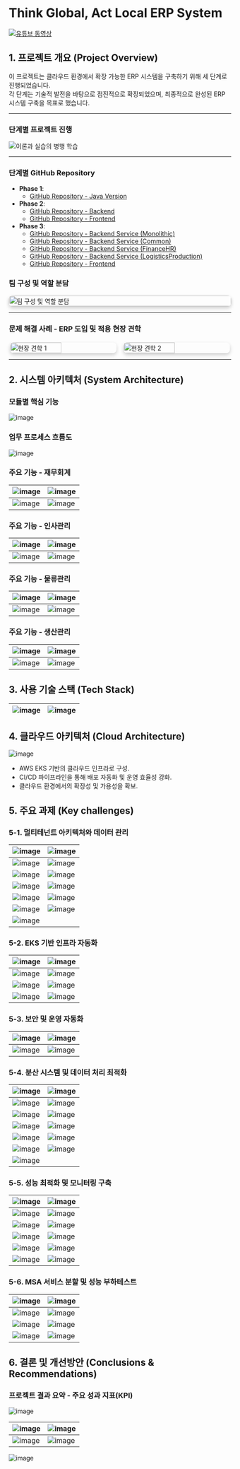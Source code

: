# Think Global, Act Local ERP System

[![유튜브 동영상](https://img.youtube.com/vi/v5gGqsoBppY/0.jpg)](https://www.youtube.com/watch?v=v5gGqsoBppY)

## 1. 프로젝트 개요 (Project Overview)

이 프로젝트는 클라우드 환경에서 확장 가능한 ERP 시스템을 구축하기 위해 세 단계로 진행되었습니다.  
각 단계는 기술적 발전을 바탕으로 점진적으로 확장되었으며, 최종적으로 완성된 ERP 시스템 구축을 목표로 했습니다.

---

### 단계별 프로젝트 진행

![이론과 실습의 병행 학습](https://github.com/user-attachments/assets/d37b27b6-ee40-4978-b8d7-71268bdc8c03)

---

### 단계별 GitHub Repository
- **Phase 1**:
   - [GitHub Repository - Java Version](https://github.com/wjdn154/ERPSystem-Phase1)
- **Phase 2**:
   - [GitHub Repository - Backend](https://github.com/wjdn154/ERPSystem-Phase2-Backend)
   - [GitHub Repository - Frontend](https://github.com/wjdn154/ERPSystem-Phase2-Frontend)
- **Phase 3**: 
   - [GitHub Repository - Backend Service (Monolithic)](https://github.com/wjdn154/ERPSystem-Phase3-Backend-Monolithic)
   - [GitHub Repository - Backend Service (Common)](https://github.com/wjdn154/ERPSystem-Phase3-Backend-Common)
   - [GitHub Repository - Backend Service (FinanceHR)](https://github.com/wjdn154/ERPSystem-Phase3-Backend-FinanceHR)
   - [GitHub Repository - Backend Service (LogisticsProduction)](https://github.com/wjdn154/ERPSystem-Phase3-Backend-LogisticsProduction)
   - [GitHub Repository - Frontend](https://github.com/wjdn154/ERPSystem-Phase3-Frontend)

### 팀 구성 및 역할 분담
<div style="display: flex; justify-content: center;">
    <img src="https://github.com/user-attachments/assets/874b2ec8-ebae-4542-ac87-a0a59489f1d7" alt="팀 구성 및 역할 분담" style="width: 100%; height: auto; border-radius: 8px; box-shadow: 0px 4px 8px rgba(0, 0, 0, 0.2);">
</div>

---

### 문제 해결 사례 - ERP 도입 및 적용 현장 견학

<div style="display: flex; justify-content: space-around; gap: 10px; margin-top: 20px;">
    <img src="https://github.com/user-attachments/assets/fc8eb18a-83cf-464d-b630-e84a7950435f" alt="현장 견학 1" style="width: 48%; height: auto; border-radius: 8px; box-shadow: 0px 4px 8px rgba(0, 0, 0, 0.2);">
    <img src="https://github.com/user-attachments/assets/844c774a-6ccc-4ef9-8f8b-82b02122041e" alt="현장 견학 2" style="width: 48%; height: auto; border-radius: 8px; box-shadow: 0px 4px 8px rgba(0, 0, 0, 0.2);">
</div>

---

## 2. 시스템 아키텍처 (System Architecture)

### 모듈별 핵심 기능
![image](https://github.com/user-attachments/assets/fef37ab9-c968-4451-9b82-672492d32784)

### 업무 프로세스 흐름도
![image](https://github.com/user-attachments/assets/13ca9653-d059-44ab-a2a5-691eef743145)

### 주요 기능 - 재무회계
| ![image](https://github.com/user-attachments/assets/3152fcd2-5be4-4187-99dc-94d747779346) | ![image](https://github.com/user-attachments/assets/b7b4d6ed-3107-404d-abbd-92469dd1b38f) |
| --- | --- |
| ![image](https://github.com/user-attachments/assets/075a77ac-074c-4e69-8e57-87041c34b07a) | ![image](https://github.com/user-attachments/assets/8d7e6f5c-a3b4-4218-bd96-1f147cc38841) |

### 주요 기능 - 인사관리
| ![image](https://github.com/user-attachments/assets/5c8059a0-a023-44f2-b975-e739fb25eb6f) | ![image](https://github.com/user-attachments/assets/02e5bdc5-d2bc-4654-add5-6dcf2feb0a9d) |
| --- | --- |
| ![image](https://github.com/user-attachments/assets/5a750574-4f6e-4cd2-a550-613eb0cb3620) | ![image](https://github.com/user-attachments/assets/83ff6305-7fc5-4d0c-a87d-313b83c1c587) |

### 주요 기능 - 물류관리
| ![image](https://github.com/user-attachments/assets/3f8fb2a1-13b6-46de-9040-23273829f16d) | ![image](https://github.com/user-attachments/assets/3503067b-52ce-4359-acf9-4f45e6cf61ec) |
| --- | --- |
| ![image](https://github.com/user-attachments/assets/a7330e97-ec00-4c8a-96aa-77a9ac7739a1) | ![image](https://github.com/user-attachments/assets/15fd485f-7135-4496-9217-8fbbe0ff4331) |

### 주요 기능 - 생산관리
| ![image](https://github.com/user-attachments/assets/9d36af78-ddba-4e85-8367-18e34035e1ff) | ![image](https://github.com/user-attachments/assets/ff8e0f85-b436-4dd2-bc7a-6fdeeb6818f2) |
| --- | --- |
| ![image](https://github.com/user-attachments/assets/5a8a0de4-61de-4a9a-b786-cf6324bd4135) | ![image](https://github.com/user-attachments/assets/bde469f2-68f7-42cc-94ad-52e4a5912690) |

## 3. 사용 기술 스택 (Tech Stack)
| ![image](https://github.com/user-attachments/assets/9bd3b14a-9de5-4731-ab76-dbd5a93c35e0) | ![image](https://github.com/user-attachments/assets/a63a35ba-c304-4248-af65-26c17e914376) |
| --- | --- |

## 4. 클라우드 아키텍처 (Cloud Architecture)
![image](https://github.com/user-attachments/assets/4c269471-779a-4ed3-8074-d548f8003913)
- AWS EKS 기반의 클라우드 인프라로 구성.
- CI/CD 파이프라인을 통해 배포 자동화 및 운영 효율성 강화.
- 클라우드 환경에서의 확장성 및 가용성을 확보.

## 5. 주요 과제 (Key challenges)

### 5-1. 멀티테넌트 아키텍처와 데이터 관리
| ![image](https://github.com/user-attachments/assets/86282f71-d6e1-4552-82e8-aa787dc581a8) | ![image](https://github.com/user-attachments/assets/86bf91fc-ef85-47f1-9b07-81e300f6f800) |
| --- | --- |
| ![image](https://github.com/user-attachments/assets/4f770715-4563-4c2a-ba16-a542c9dd0c26) | ![image](https://github.com/user-attachments/assets/9e84951c-5952-489f-ba2b-fb29d3ffe80f) |
| ![image](https://github.com/user-attachments/assets/5564ffcc-5aea-4e4c-85d9-c2bc4d1e1388) | ![image](https://github.com/user-attachments/assets/2821adb3-e57c-4cdd-b5bf-7146187e40a0) |
| ![image](https://github.com/user-attachments/assets/412995f9-34c4-4d39-ab81-969ebd0cc28e) | ![image](https://github.com/user-attachments/assets/95c2ad12-68bf-4a77-8770-a7924a7d053b) |
| ![image](https://github.com/user-attachments/assets/825d1831-4cfa-420c-9113-b415713751e3) | ![image](https://github.com/user-attachments/assets/61e5db6a-5baf-4758-8d21-a3d0b4a6c72d) |
| ![image](https://github.com/user-attachments/assets/b1f18139-3ee2-4f44-b6aa-43f968885f2c) | ![image](https://github.com/user-attachments/assets/9e86876d-17db-47d3-a72c-bfa9daa5a132) |
| ![image](https://github.com/user-attachments/assets/e01a3b56-7477-49c1-ab30-c4ae6541f303)


### 5-2. EKS 기반 인프라 자동화
| ![image](https://github.com/user-attachments/assets/9873e6ee-56ab-4b59-a21b-9c60f2fb0f5b) | ![image](https://github.com/user-attachments/assets/876a4385-d0df-4472-9e9e-0e823fc37eaf) |
| --- | --- |
| ![image](https://github.com/user-attachments/assets/85bf5439-021b-4bf5-9cc9-309ab1a5da92) | ![image](https://github.com/user-attachments/assets/8fe6a92b-6847-405d-8d56-4bc1ec96a82b) |
| ![image](https://github.com/user-attachments/assets/532b24a7-0478-47f4-91da-c5f5da2e1e59) | ![image](https://github.com/user-attachments/assets/c8f68deb-9b81-4411-82aa-db25143c1130) |
| ![image](https://github.com/user-attachments/assets/8be06091-f0a9-4f7e-bfcb-61f31f9eadac) | ![image](https://github.com/user-attachments/assets/172e8729-60b4-4403-87f1-dfc92e087cbc) |

### 5-3. 보안 및 운영 자동화
| ![image](https://github.com/user-attachments/assets/b61d056b-30fd-4989-92cd-40a8a0ca50c7) | ![image](https://github.com/user-attachments/assets/044750e0-64ba-44ce-b585-ff005abb9f57) |
| --- | --- |
| ![image](https://github.com/user-attachments/assets/a6b6a59c-a2e1-4c4b-b6a2-37357f93cdb8) | ![image](https://github.com/user-attachments/assets/654d817a-3fed-40b8-8d63-d3bf4839ee5b) |

### 5-4. 분산 시스템 및 데이터 처리 최적화
| ![image](https://github.com/user-attachments/assets/3685145e-97ed-45d2-883d-54db2d5f9b1a) | ![image](https://github.com/user-attachments/assets/74f38977-d210-40fa-be96-af8c7f2dfcb9) |
| --- | --- |
| ![image](https://github.com/user-attachments/assets/3ae533fc-3081-4a49-af62-63ad4a42617c) | ![image](https://github.com/user-attachments/assets/c9a9e8c5-21cc-4e2c-96c8-43ec7c1dd175) |
| ![image](https://github.com/user-attachments/assets/6ae4b93b-b073-4e3e-aba8-882b581dc7f4) | ![image](https://github.com/user-attachments/assets/30d864c4-7b2d-4d8b-af86-be3d430f4492) |
| ![image](https://github.com/user-attachments/assets/a2e63140-0e7e-4566-bfe6-885cdb3f1c12) | ![image](https://github.com/user-attachments/assets/abfa30dd-ba0a-4f3a-97e8-e3ddb0d25619) |
| ![image](https://github.com/user-attachments/assets/aa669b89-6b51-43e0-bb41-90fe204877b4) | ![image](https://github.com/user-attachments/assets/39d9ff6a-b725-4942-b1f2-37b4cfa89e82) |
| ![image](https://github.com/user-attachments/assets/f46115fb-e097-43c2-8813-bd83baa63831) | ![image](https://github.com/user-attachments/assets/6fcad705-7d11-4acc-b392-3417302c8eea) |
| ![image](https://github.com/user-attachments/assets/0e2d590f-7329-4165-9dff-ed37384bde2d)

### 5-5. 성능 최적화 및 모니터링 구축
| ![image](https://github.com/user-attachments/assets/275119f0-758a-42c4-a83a-346da0097ee2) | ![image](https://github.com/user-attachments/assets/8579cb3e-4b73-4f28-b026-d0dcb2d754c5) |
| --- | --- |
| ![image](https://github.com/user-attachments/assets/3e45fdb2-94dd-4842-95a3-fa0a05de29c6) | ![image](https://github.com/user-attachments/assets/d51af222-e73d-41df-a995-76d29d328e0e) |
| ![image](https://github.com/user-attachments/assets/62045fea-9e79-46ef-a53b-c9862f1aa48f) | ![image](https://github.com/user-attachments/assets/9f6b349c-b4ea-47be-9bf3-631b31e63782) |
| ![image](https://github.com/user-attachments/assets/38530f4a-ef10-491c-a7dc-8668acbe5f91) | ![image](https://github.com/user-attachments/assets/8cd8287a-cde2-4376-bc95-11505086e373) |
| ![image](https://github.com/user-attachments/assets/b9f989a8-140b-4252-8c0b-2846ee8b966c) | ![image](https://github.com/user-attachments/assets/2b5266e5-7df2-4b70-9d04-6e8013cb97f2) |
| ![image](https://github.com/user-attachments/assets/405b771b-1c6d-4c2b-8cad-88768306525d) | ![image](https://github.com/user-attachments/assets/f5b157b2-2003-4d4d-874f-3ca1cb2d8802) |
### 5-6. MSA 서비스 분할 및 성능 부하테스트
| ![image](https://github.com/user-attachments/assets/f43dcc03-84ed-41e0-a545-2dcab27c0216) | ![image](https://github.com/user-attachments/assets/3b0ae331-4a6d-486f-bbeb-fa4ee6db12ee) |
| --- | --- |
| ![image](https://github.com/user-attachments/assets/fb36a92c-9bc8-4e64-91ba-03fd9461dc18) | ![image](https://github.com/user-attachments/assets/6cdfde40-dcb6-4c0d-a38c-9afae32cb3f7) |
| ![image](https://github.com/user-attachments/assets/85177dc2-da1a-45d7-9c0f-a5b1e593f445) | ![image](https://github.com/user-attachments/assets/a0f5fe30-c273-4714-953f-1e873507f893) |
| ![image](https://github.com/user-attachments/assets/c05aa080-b0ce-4195-8c58-e6ade7a3cc71) | ![image](https://github.com/user-attachments/assets/2d673039-9e30-422a-9a72-8fce37d48d04) |

## 6. 결론 및 개선방안 (Conclusions & Recommendations)

### 프로젝트 결과 요약 - 주요 성과 지표(KPI)
![image](https://github.com/user-attachments/assets/6430a128-349e-486b-96dd-39d946d3a572)

| ![image](https://github.com/user-attachments/assets/b1416730-d17b-492b-8508-7b216e385d75) | ![image](https://github.com/user-attachments/assets/10ac63ab-a9d2-45e2-89fc-38667e68729d) |
| --- | --- |
| ![image](https://github.com/user-attachments/assets/a215526d-152a-40e8-860e-09dbc32a7448) | ![image](https://github.com/user-attachments/assets/71c5f4c2-5f0a-49ad-8e06-363f5010c85b) |

![image](https://github.com/user-attachments/assets/58055108-b47e-46b7-b4fb-7315eb86f144)




